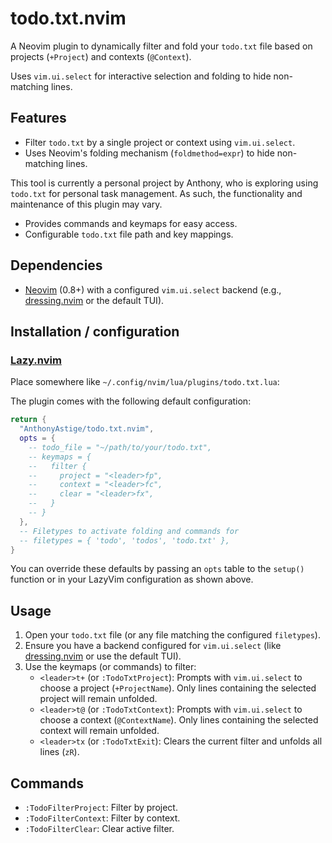 # todo.txt.nvim

A Neovim plugin to dynamically filter and fold your `todo.txt` file based on projects (`+Project`) and contexts (`@Context`).

Uses `vim.ui.select` for interactive selection and folding to hide non-matching lines.

## Features

- Filter `todo.txt` by a single project or context using `vim.ui.select`.
- Uses Neovim's folding mechanism (`foldmethod=expr`) to hide non-matching lines.

This tool is currently a personal project by Anthony, who is exploring using `todo.txt` for personal task management. As such, the functionality and maintenance of this plugin may vary.

- Provides commands and keymaps for easy access.
- Configurable `todo.txt` file path and key mappings.

## Dependencies

- [Neovim](https://neovim.io/) (0.8+) with a configured `vim.ui.select` backend (e.g., [dressing.nvim](https://github.com/stevearc/dressing.nvim) or the default TUI).

## Installation / configuration

### [Lazy.nvim](https://github.com/folke/lazy.nvim)

Place somewhere like `~/.config/nvim/lua/plugins/todo.txt.lua`:

The plugin comes with the following default configuration:

```lua
return {
  "AnthonyAstige/todo.txt.nvim",
  opts = {
    -- todo_file = "~/path/to/your/todo.txt",
    -- keymaps = {
    --   filter {
    --     project = "<leader>fp",
    --     context = "<leader>fc",
    --     clear = "<leader>fx",
    --   }
    -- }
  },
  -- Filetypes to activate folding and commands for
  -- filetypes = { 'todo', 'todos', 'todo.txt' },
}
```

You can override these defaults by passing an `opts` table to the `setup()` function or in your LazyVim configuration as shown above.

## Usage

1. Open your `todo.txt` file (or any file matching the configured `filetypes`).
2. Ensure you have a backend configured for `vim.ui.select` (like [dressing.nvim](https://github.com/stevearc/dressing.nvim) or use the default TUI).
3. Use the keymaps (or commands) to filter:
   - `<leader>t+` (or `:TodoTxtProject`): Prompts with `vim.ui.select` to choose a project (`+ProjectName`). Only lines containing the selected project will remain unfolded.
   - `<leader>t@` (or `:TodoTxtContext`): Prompts with `vim.ui.select` to choose a context (`@ContextName`). Only lines containing the selected context will remain unfolded.
   - `<leader>tx` (or `:TodoTxtExit`): Clears the current filter and unfolds all lines (`zR`).

## Commands

- `:TodoFilterProject`: Filter by project.
- `:TodoFilterContext`: Filter by context.
- `:TodoFilterClear`: Clear active filter.
